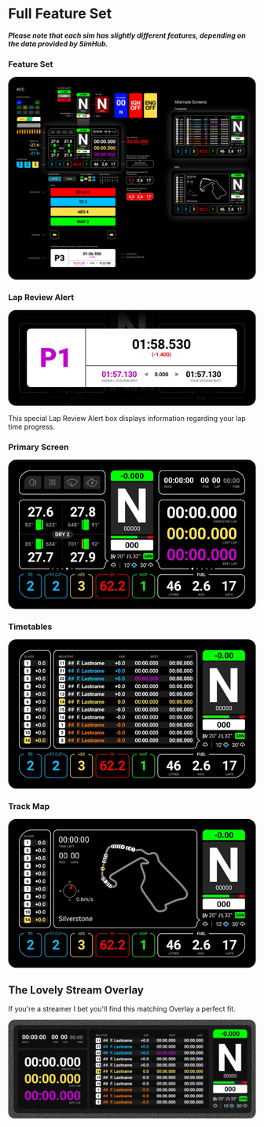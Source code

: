 # Full Feature Set
***Please note that each sim has slightly different features, depending on the data provided by SimHub.***

### Feature Set

![Feature Set](./images/AllFeatures.jpg)

### Lap Review Alert

![Lap Review Alert](./images/QualiLapReview.jpg)

This special Lap Review Alert box displays information regarding your lap time progress.

### Primary Screen

![Primary Screen](./images/Primary.jpg)

### Timetables
![Timetables](./images/AlternateTimetables.jpg)


### Track Map
![Primary Screen](./images/AlternateMap.jpg)

## The Lovely Stream Overlay
If you're a streamer I bet you'll find this matching Overlay a perfect fit. 

![Lovely Overlay](./images/Overlay.jpg)
